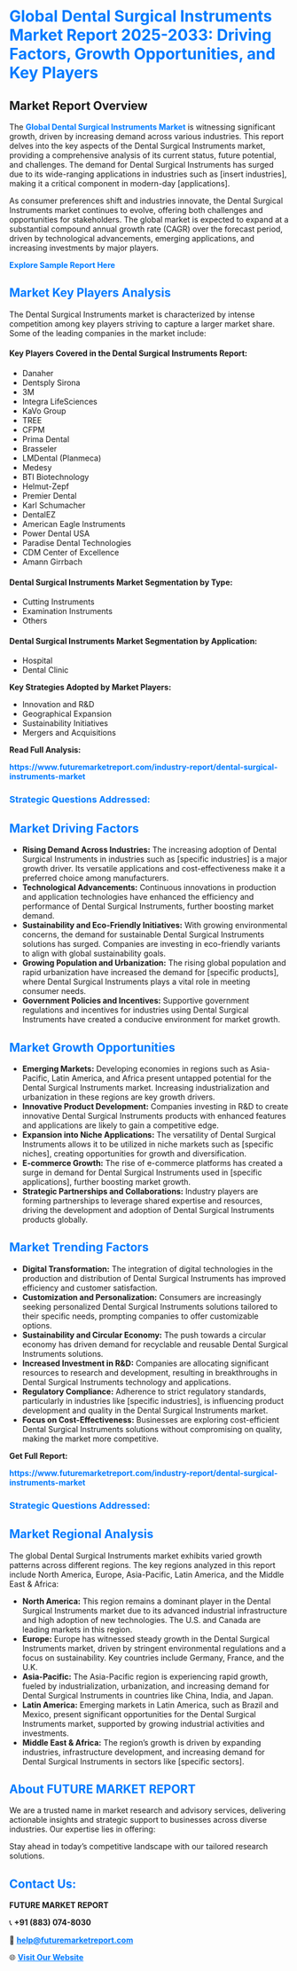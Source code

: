 <h1 style="color: #007BFF;">Global Dental Surgical Instruments Market Report 2025-2033: Driving Factors, Growth Opportunities, and Key Players</h1>

<section id="overview">
<h2>Market Report Overview</h2>
<p>The <a href="https://www.futuremarketreport.com/industry-report/dental-surgical-instruments-market" style="color: #007BFF; text-decoration: none;"><strong>Global Dental Surgical Instruments Market</strong></a> is witnessing significant growth, driven by increasing demand across various industries. This report delves into the key aspects of the Dental Surgical Instruments market, providing a comprehensive analysis of its current status, future potential, and challenges. The demand for Dental Surgical Instruments has surged due to its wide-ranging applications in industries such as [insert industries], making it a critical component in modern-day [applications].</p>
<p>As consumer preferences shift and industries innovate, the Dental Surgical Instruments market continues to evolve, offering both challenges and opportunities for stakeholders. The global market is expected to expand at a substantial compound annual growth rate (CAGR) over the forecast period, driven by technological advancements, emerging applications, and increasing investments by major players.</p>
</section>

<section id="overview">
<p><a href="https://www.futuremarketreport.com/request-sample/reportId=88960" style="color: #007BFF; text-decoration: none;"><strong>Explore Sample Report Here</strong></a></p>
</section>

<section id="key-players">
<h2 style="color: #007BFF;">Market Key Players Analysis</h2>
<p>The Dental Surgical Instruments market is characterized by intense competition among key players striving to capture a larger market share. Some of the leading companies in the market include:</p>
<h4>Key Players Covered in the Dental Surgical Instruments Report:</h4>
<ul><li>Danaher</li><li>Dentsply Sirona</li><li>3M</li><li>Integra LifeSciences</li><li>KaVo Group</li><li>TREE</li><li>CFPM</li><li>Prima Dental</li><li>Brasseler</li><li>LMDental (Planmeca)</li><li>Medesy</li><li>BTI Biotechnology</li><li>Helmut-Zepf</li><li>Premier Dental</li><li>Karl Schumacher</li><li>DentalEZ</li><li>American Eagle Instruments</li><li>Power Dental USA</li><li>Paradise Dental Technologies</li><li>CDM Center of Excellence</li><li>Amann Girrbach</li></ul>
<h4>Dental Surgical Instruments Market Segmentation by Type:</h4>
<ul><li>Cutting Instruments</li><li>Examination Instruments</li><li>Others</li></ul>

<h4>Dental Surgical Instruments Market Segmentation by Application:</h4>
<ul><li>Hospital</li><li>Dental Clinic</li></ul>
<p><strong>Key Strategies Adopted by Market Players:</strong></p>
<ul>
<li>Innovation and R&D</li>
<li>Geographical Expansion</li>
<li>Sustainability Initiatives</li>
<li>Mergers and Acquisitions</li>
</ul>
</section>

<section>
<p><strong>Read Full Analysis: </strong></p><a href="https://www.futuremarketreport.com/industry-report/dental-surgical-instruments-market" style="color: #007BFF; text-decoration: none;"><strong>https://www.futuremarketreport.com/industry-report/dental-surgical-instruments-market</strong></a>
<h3 style="color: #007BFF;">Strategic Questions Addressed:</h3>
</section>

<section id="driving-factors">
<h2 style="color: #007BFF;">Market Driving Factors</h2>
<ul>
<li><strong>Rising Demand Across Industries:</strong> The increasing adoption of Dental Surgical Instruments in industries such as [specific industries] is a major growth driver. Its versatile applications and cost-effectiveness make it a preferred choice among manufacturers.</li>
<li><strong>Technological Advancements:</strong> Continuous innovations in production and application technologies have enhanced the efficiency and performance of Dental Surgical Instruments, further boosting market demand.</li>
<li><strong>Sustainability and Eco-Friendly Initiatives:</strong> With growing environmental concerns, the demand for sustainable Dental Surgical Instruments solutions has surged. Companies are investing in eco-friendly variants to align with global sustainability goals.</li>
<li><strong>Growing Population and Urbanization:</strong> The rising global population and rapid urbanization have increased the demand for [specific products], where Dental Surgical Instruments plays a vital role in meeting consumer needs.</li>
<li><strong>Government Policies and Incentives:</strong> Supportive government regulations and incentives for industries using Dental Surgical Instruments have created a conducive environment for market growth.</li>
</ul>
</section>

<section id="growth-opportunities">
<h2 style="color: #007BFF;">Market Growth Opportunities</h2>
<ul>
<li><strong>Emerging Markets:</strong> Developing economies in regions such as Asia-Pacific, Latin America, and Africa present untapped potential for the Dental Surgical Instruments market. Increasing industrialization and urbanization in these regions are key growth drivers.</li>
<li><strong>Innovative Product Development:</strong> Companies investing in R&D to create innovative Dental Surgical Instruments products with enhanced features and applications are likely to gain a competitive edge.</li>
<li><strong>Expansion into Niche Applications:</strong> The versatility of Dental Surgical Instruments allows it to be utilized in niche markets such as [specific niches], creating opportunities for growth and diversification.</li>
<li><strong>E-commerce Growth:</strong> The rise of e-commerce platforms has created a surge in demand for Dental Surgical Instruments used in [specific applications], further boosting market growth.</li>
<li><strong>Strategic Partnerships and Collaborations:</strong> Industry players are forming partnerships to leverage shared expertise and resources, driving the development and adoption of Dental Surgical Instruments products globally.</li>
</ul>
</section>

<section id="trending-factors">
<h2 style="color: #007BFF;">Market Trending Factors</h2>
<ul>
<li><strong>Digital Transformation:</strong> The integration of digital technologies in the production and distribution of Dental Surgical Instruments has improved efficiency and customer satisfaction.</li>
<li><strong>Customization and Personalization:</strong> Consumers are increasingly seeking personalized Dental Surgical Instruments solutions tailored to their specific needs, prompting companies to offer customizable options.</li>
<li><strong>Sustainability and Circular Economy:</strong> The push towards a circular economy has driven demand for recyclable and reusable Dental Surgical Instruments solutions.</li>
<li><strong>Increased Investment in R&D:</strong> Companies are allocating significant resources to research and development, resulting in breakthroughs in Dental Surgical Instruments technology and applications.</li>
<li><strong>Regulatory Compliance:</strong> Adherence to strict regulatory standards, particularly in industries like [specific industries], is influencing product development and quality in the Dental Surgical Instruments market.</li>
<li><strong>Focus on Cost-Effectiveness:</strong> Businesses are exploring cost-efficient Dental Surgical Instruments solutions without compromising on quality, making the market more competitive.</li>
</ul>
</section>

<section>
<p><strong>Get Full Report: </strong></p><a href="https://www.futuremarketreport.com/industry-report/dental-surgical-instruments-market" style="color: #007BFF; text-decoration: none;"><strong>https://www.futuremarketreport.com/industry-report/dental-surgical-instruments-market</strong></a>
<h3 style="color: #007BFF;">Strategic Questions Addressed:</h3>
</section>


<section id="regional-analysis">
<h2 style="color: #007BFF;">Market Regional Analysis</h2>
<p>The global Dental Surgical Instruments market exhibits varied growth patterns across different regions. The key regions analyzed in this report include North America, Europe, Asia-Pacific, Latin America, and the Middle East & Africa:</p>
<ul>
<li><strong>North America:</strong> This region remains a dominant player in the Dental Surgical Instruments market due to its advanced industrial infrastructure and high adoption of new technologies. The U.S. and Canada are leading markets in this region.</li>
<li><strong>Europe:</strong> Europe has witnessed steady growth in the Dental Surgical Instruments market, driven by stringent environmental regulations and a focus on sustainability. Key countries include Germany, France, and the U.K.</li>
<li><strong>Asia-Pacific:</strong> The Asia-Pacific region is experiencing rapid growth, fueled by industrialization, urbanization, and increasing demand for Dental Surgical Instruments in countries like China, India, and Japan.</li>
<li><strong>Latin America:</strong> Emerging markets in Latin America, such as Brazil and Mexico, present significant opportunities for the Dental Surgical Instruments market, supported by growing industrial activities and investments.</li>
<li><strong>Middle East & Africa:</strong> The region’s growth is driven by expanding industries, infrastructure development, and increasing demand for Dental Surgical Instruments in sectors like [specific sectors].</li>
</ul>
</section>

<footer>
<h2 style="color: #007BFF;">About FUTURE MARKET REPORT</h2>
<p>We are a trusted name in market research and advisory services, delivering actionable insights and strategic support to businesses across diverse industries. Our expertise lies in offering:</p>

<p>Stay ahead in today’s competitive landscape with our tailored research solutions.</p>

<h2 style="color: #007BFF;">Contact Us:</h2>
<p><strong>FUTURE MARKET REPORT</strong></p>
<p>📞 <strong>+91 (883) 074-8030</strong></p>
<p>📧 <strong><a href="mailto:help@futuremarketreport.com" style="color: #007BFF;">help@futuremarketreport.com</a></strong></p>
<p>🌐 <strong><a href="https://www.futuremarketreport.com/" style="color: #007BFF;">Visit Our Website</a></strong></p>
</footer>